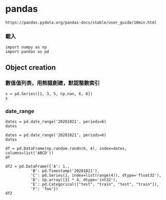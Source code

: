 # pandas
```
https://pandas.pydata.org/pandas-docs/stable/user_guide/10min.html
```
### 載入
```
import numpy as np
import pandas as pd
```
## Object creation
### 數值值列表，用熊貓創建，默認整數索引
```
s = pd.Series([1, 3, 5, np.nan, 6, 8])
s
```
### date_range
```
dates = pd.date_range('20201021', periods=6)
dates
```
```
dates = pd.date_range('20201021', periods=6)
dates
```
```
df = pd.DataFrame(np.random.randn(6, 4), index=dates, columns=list('ABCD'))
df
```
```
df2 = pd.DataFrame({'A': 1.,
           'B': pd.Timestamp('20201021'),
           'C': pd.Series(1, index=list(range(4)), dtype='float32'),
           'D': np.array([3] * 4, dtype='int32'),
           'E': pd.Categorical(["test", "train", "test", "train"]),
           'F': 'foo'})
df2
```
```

```
